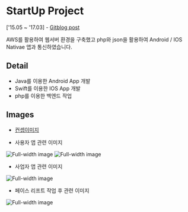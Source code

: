 # StartUp Project
['15.05 ~ '17.03] - <a href="https://sungwon-choi-29.github.io/portfolio/2019-06-20-portpolio_content/">Gitblog post</a>

AWS를 활용하여 웹서버 환경을 구축했고 php와 json을 활용하여
Android / IOS Nativae 앱과 통신하였습니다.

## Detail

* Java를 이용한 Android App 개발
* Swift를 이용한 IOS App 개발
* php를 이용한 백엔드 작업


## Images
* <a href="https://sungwon-choi-29.github.io/assets/img/blog/onna_concept.png">컨셉이미지</a>

* 사용자 앱 관련 이미지

![Full-width image](https://sungwon-choi-29.github.io/assets/img/blog/onna_user.png)
![Full-width image](https://sungwon-choi-29.github.io/assets/img/blog/init.png)

* 사업자 앱 관련 이미지

![Full-width image](https://sungwon-choi-29.github.io/assets/img/blog/onna_owner.png)

* 페이스 리프트 작업 후 관련 이미지

![Full-width image](https://sungwon-choi-29.github.io/assets/img/blog/face_lift.png)

